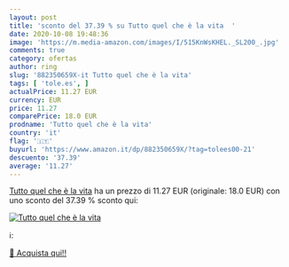```yaml
---
layout: post
title: 'sconto del 37.39 % su Tutto quel che è la vita  '
date: 2020-10-08 19:48:36
image: 'https://m.media-amazon.com/images/I/515KnWsKHEL._SL200_.jpg'
comments: true
category: ofertas
author: ring
slug: '882350659X-it Tutto quel che è la vita'
tags: [ 'tole.es', ]
actualPrice: 11.27 EUR
currency: EUR
price: 11.27
comparePrice: 18.0 EUR
prodname: 'Tutto quel che è la vita'
country: 'it'
flag: '🇮🇹'
buyurl: 'https://www.amazon.it/dp/882350659X/?tag=tolees00-21'
descuento: '37.39'
average: '11.27'
---
```


[Tutto quel che è la vita](https://www.amazon.it/dp/882350659X/?tag=tolees00-21) ha un prezzo di 11.27 EUR (originale: 18.0 EUR) con uno sconto del 37.39 % sconto qui:

[![Tutto quel che è la vita](https://m.media-amazon.com/images/I/515KnWsKHEL._SL200_.jpg)](https://www.amazon.it/dp/882350659X/?tag=tolees00-21)

ℹ️:


[🛒 Acquista qui!!](https://www.amazon.it/dp/882350659X/?tag=tolees00-21)
